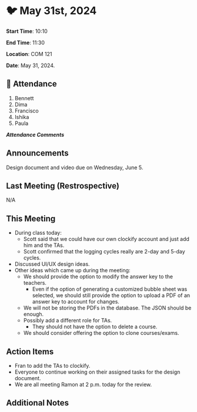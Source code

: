 # :bird: May 31st, 2024

**Start Time**: 10:10

**End Time**: 11:30

**Location**: COM 121

**Date**: May 31, 2024.

## 👋 Attendance

1. Bennett
2. Dima
3. Francisco
4. Ishika
5. Paula

***Attendance Comments***

## Announcements

Design document and video due on Wednesday, June 5.

## Last Meeting (Restrospective)

N/A

## This Meeting  

- During class today:
  - Scott said that we could have our own clockify account and just add him and the TAs.
  - Scott confirmed that the logging cycles really are 2-day and 5-day cycles.
- Discussed UI/UX design ideas.
- Other ideas which came up during the meeting:
  - We should provide the option to modify the answer key to the teachers.
    - Even if the option of generating a customized bubble sheet was selected, we should still provide the option to upload a PDF of an answer key to account for changes.
  - We will not be storing the PDFs in the database. The JSON should be enough.
  - Possibly add a different role for TAs.
    - They should not have the option to delete a course.
  - We should consider offering the option to clone courses/exams.

## Action Items

- Fran to add the TAs to clockify.
- Everyone to continue working on their assigned tasks for the design document.
- We are all meeting Ramon at 2 p.m. today for the review.

## Additional Notes
